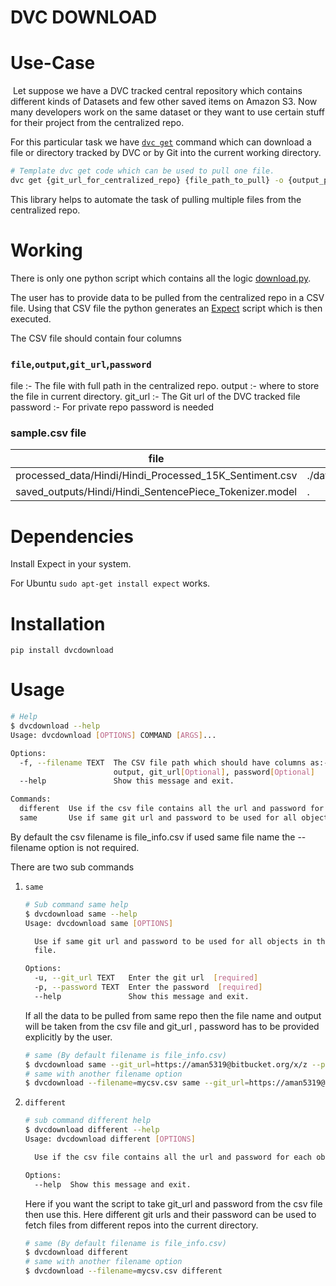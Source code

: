 DVC DOWNLOAD
==============

Use-Case
=============

​		Let suppose we have a DVC tracked central repository which contains different kinds of Datasets and few other saved items on Amazon S3. Now many developers work on the same dataset  or they want to use certain stuff for their project from the centralized repo.

For this particular task we have [`dvc get`](https://dvc.org/doc/command-reference/get) command which can download a file or directory tracked by DVC or by Git into the current working directory.

```bash
# Template dvc get code which can be used to pull one file.
dvc get {git_url_for_centralized_repo} {file_path_to_pull} -o {output_path_in_current_working_directory}

```

This library helps to automate the task of pulling multiple files from the centralized repo.

Working
=========

There is only one python script which contains all the logic [download.py](./download.py).

The user has to provide data to be pulled from the centralized repo in a CSV file. Using that CSV file the python generates an [Expect](https://core.tcl-lang.org/expect/index) script which is then executed.

The CSV file should contain four columns 

###  `file`,`output`,`git_url`,`password`
file :- The file with full path in the centralized repo.
output :- where to store the file in current directory.
git_url :- The Git url of the DVC tracked file
password :- For private repo password is needed

### sample.csv file

| file                                                    | output                | git_url                            | password |
| ------------------------------------------------------- | --------------------- | ---------------------------------- | -------- |
| processed_data/Hindi/Hindi_Processed_15K_Sentiment.csv  | ./data/processed_data | https://aman5319@bitbucket.org/x/z | xyz      |
| saved_outputs/Hindi/Hindi_SentencePiece_Tokenizer.model | .                     | https://aman5319@bitbucket.org/x/z | xyz      |

Dependencies
========

Install Expect in your system.

For Ubuntu `sudo apt-get install expect` works.

Installation
======
`pip install dvcdownload`

Usage
========

```bash
# Help
$ dvcdownload --help
Usage: dvcdownload [OPTIONS] COMMAND [ARGS]...

Options:
  -f, --filename TEXT  The CSV file path which should have columns as:- file,
                       output, git_url[Optional], password[Optional]
  --help               Show this message and exit.

Commands:
  different  Use if the csv file contains all the url and password for each...
  same       Use if same git url and password to be used for all objects in...

```

By default the csv filename is file_info.csv if used same file name the --filename option is not required.

There are two sub commands

1. `same`

   ```bash
   # Sub command same help
   $ dvcdownload same --help
   Usage: dvcdownload same [OPTIONS]
   
     Use if same git url and password to be used for all objects in the csv
     file.
   
   Options:
     -u, --git_url TEXT   Enter the git url  [required]
     -p, --password TEXT  Enter the password  [required]
     --help               Show this message and exit.
   
   ```

   If all the data to be pulled from same repo then the file name and output will be taken from the csv file and git_url , password has to be provided explicitly by the user.

   ```bash
   # same (By default filename is file_info.csv) 
   $ dvcdownload same --git_url=https://aman5319@bitbucket.org/x/z --password=xyz
   # same with another filename option
   $ dvcdownload --filename=mycsv.csv same --git_url=https://aman5319@bitbucket.org/x/z --password=xyz
   ```

   

2. `different` 

   ```bash
   # sub command different help
   $ dvcdownload different --help
   Usage: dvcdownload different [OPTIONS]
   
     Use if the csv file contains all the url and password for each objects.
   
   Options:
     --help  Show this message and exit.
   
   ```

   Here if you want the script to take git_url and password from the csv file then use this. Here different git urls and their password can be used to fetch files from different repos into the current directory.

   ```bash
   # same (By default filename is file_info.csv) 
   $ dvcdownload different
   # same with another filename option
   $ dvcdownload --filename=mycsv.csv different
   ```

   

